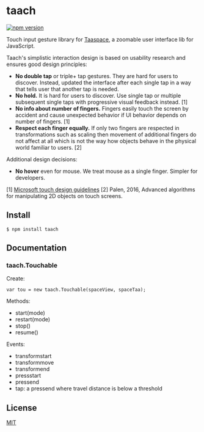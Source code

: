 # taach

[![npm version](https://badge.fury.io/js/taach.svg)](https://www.npmjs.com/package/taach)

Touch input gesture library for [Taaspace](https://github.com/taataa/taaspace), a zoomable user interface lib for JavaScript.

Taach's simplistic interaction design is based on usability research and ensures good design principles:
- **No double tap** or triple+ tap gestures. They are hard for users to discover. Instead, updated the interface after each single tap in a way that tells user that another tap is needed.
- **No hold.** It is hard for users to discover. Use single tap or multiple subsequent single taps with progressive visual feedback instead. [1]
- **No info about number of fingers.** Fingers easily touch the screen by accident and cause unexpected behavior if UI behavior depends on number of fingers. [1]
- **Respect each finger equally.** If only two fingers are respected in transformations such as scaling then movement of additional fingers do not affect at all which is not the way how objects behave in the physical world familiar to users. [2]

Additional design decisions:
- **No hover** even for mouse. We treat mouse as a single finger. Simpler for developers.

[1] [Microsoft touch design guidelines](https://msdn.microsoft.com/en-us/windows/uwp/input-and-devices/guidelines-for-user-interaction)
[2] Palen, 2016, Advanced algorithms for manipulating 2D objects on touch screens.

## Install

    $ npm install taach

## Documentation

### taach.Touchable

Create:

    var tou = new taach.Touchable(spaceView, spaceTaa);

Methods:

- start(mode)
- restart(mode)
- stop()
- resume()

Events:

- transformstart
- transformmove
- transformend
- pressstart
- pressend
- tap: a pressend where travel distance is below a threshold

<!--- See [wiki](https://github.com/taataa/taach/wiki) for docs. -->


## License

[MIT](LICENSE)
